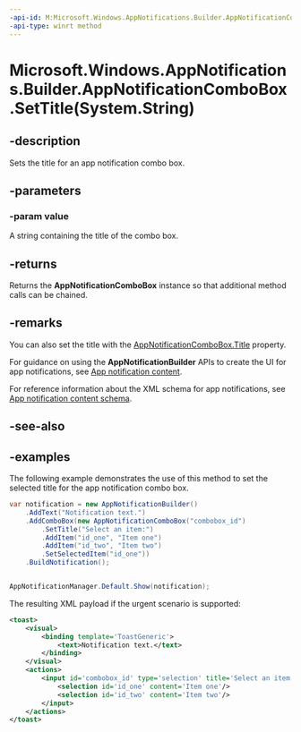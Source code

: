 ```yaml
---
-api-id: M:Microsoft.Windows.AppNotifications.Builder.AppNotificationComboBox.SetTitle(System.String)
-api-type: winrt method
---
```


# Microsoft.Windows.AppNotifications.Builder.AppNotificationComboBox.SetTitle(System.String)

<!--
public Microsoft.Windows.AppNotifications.Builder.AppNotificationComboBox SetTitle (string value);
-->


## -description

Sets the title for an app notification combo box.

## -parameters

### -param value

A string containing the title of the combo box.

## -returns

Returns the **AppNotificationComboBox** instance so that additional method calls can be chained.

## -remarks

You can also set the title with the [AppNotificationComboBox.Title](xref:Microsoft.Windows.AppNotifications.Builder.AppNotificationComboBox.Title) property.

For guidance on using the **AppNotificationBuilder** APIs to create the UI for app notifications, see [App notification content](/windows/apps/design/shell/tiles-and-notifications/adaptive-interactive-toasts).

For reference information about the XML schema for app notifications, see [App notification content schema](/windows/apps/design/shell/tiles-and-notifications/toast-schema).

## -see-also

## -examples

The following example demonstrates the use of this method to set the selected title for the app notification combo box.

```csharp
var notification = new AppNotificationBuilder()
    .AddText("Notification text.")
    .AddComboBox(new AppNotificationComboBox("combobox_id")
        .SetTitle("Select an item:")
        .AddItem("id_one", "Item one")
        .AddItem("id_two", "Item two")
        .SetSelectedItem("id_one"))
    .BuildNotification();


AppNotificationManager.Default.Show(notification);
```

The resulting XML payload if the urgent scenario is supported:

```xml
<toast>
    <visual>
        <binding template='ToastGeneric'>
            <text>Notification text.</text>
        </binding>
    </visual>
    <actions>
        <input id='combobox_id' type='selection' title='Select an item:' defaultInput='id_one'>
            <selection id='id_one' content='Item one'/>
            <selection id='id_two' content='Item two'/>
        </input>
    </actions>
</toast>
```


